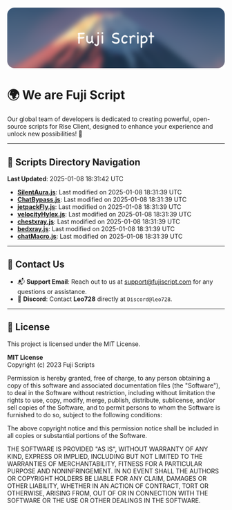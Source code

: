 ![Banner](.github/b.webp)

# 🌍 **We are Fuji Script**

Our global team of developers is dedicated to creating powerful, open-source scripts for Rise Client, designed to enhance your experience and unlock new possibilities! 🌟

---
<!-- SCRIPTS_NAVIGATION_START -->
## 📂 **Scripts Directory Navigation**

**Last Updated**: 2025-01-08 18:31:42 UTC

- **[SilentAura.js](scripts/SilentAura.js)**: Last modified on 2025-01-08 18:31:39 UTC
- **[ChatBypass.js](scripts/ChatBypass.js)**: Last modified on 2025-01-08 18:31:39 UTC
- **[jetpackFly.js](scripts/jetpackFly.js)**: Last modified on 2025-01-08 18:31:39 UTC
- **[velocityHylex.js](scripts/velocityHylex.js)**: Last modified on 2025-01-08 18:31:39 UTC
- **[chestxray.js](scripts/chestxray.js)**: Last modified on 2025-01-08 18:31:39 UTC
- **[bedxray.js](scripts/bedxray.js)**: Last modified on 2025-01-08 18:31:39 UTC
- **[chatMacro.js](scripts/chatMacro.js)**: Last modified on 2025-01-08 18:31:39 UTC

<!-- SCRIPTS_NAVIGATION_END -->

---

## 💬 **Contact Us**  
- 📬 **Support Email**: Reach out to us at [support@fujiscript.com](mailto:support@fujiscript.com) for any questions or assistance.  
- 💬 **Discord**: Contact **Leo728** directly at `Discord@leo728`.

---

## 📜 **License**

This project is licensed under the MIT License.  

**MIT License**  
Copyright (c) 2023 Fuji Scripts  

Permission is hereby granted, free of charge, to any person obtaining a copy of this software and associated documentation files (the "Software"), to deal in the Software without restriction, including without limitation the rights to use, copy, modify, merge, publish, distribute, sublicense, and/or sell copies of the Software, and to permit persons to whom the Software is furnished to do so, subject to the following conditions:  

The above copyright notice and this permission notice shall be included in all copies or substantial portions of the Software.  

THE SOFTWARE IS PROVIDED "AS IS", WITHOUT WARRANTY OF ANY KIND, EXPRESS OR IMPLIED, INCLUDING BUT NOT LIMITED TO THE WARRANTIES OF MERCHANTABILITY, FITNESS FOR A PARTICULAR PURPOSE AND NONINFRINGEMENT. IN NO EVENT SHALL THE AUTHORS OR COPYRIGHT HOLDERS BE LIABLE FOR ANY CLAIM, DAMAGES OR OTHER LIABILITY, WHETHER IN AN ACTION OF CONTRACT, TORT OR OTHERWISE, ARISING FROM, OUT OF OR IN CONNECTION WITH THE SOFTWARE OR THE USE OR OTHER DEALINGS IN THE SOFTWARE.  
